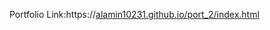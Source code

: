 Portfolio Link:https://[alamin10231.github.io/port_2/index.html](https://alamin10231.github.io/My_Portfolio/index.html)
